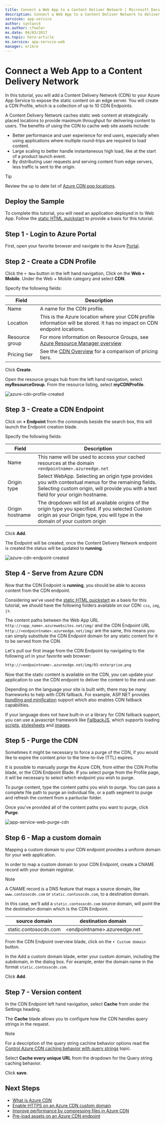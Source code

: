 ```yaml
---
title: Connect a Web App to a Content Deliver Network | Microsoft Docs
description: Connect a Web App to a Content Deliver Network to deliver your static files from edge nodes.
services: app-service
author: syntaxc4
ms.author: cfowler
ms.date: 04/03/2017
ms.topic: hero-article
ms.service: app-service-web
manager: erikre
---
```

# Connect a Web App to a Content Delivery Network

In this tutorial, you will add a Content Delivery Network (CDN) to your Azure App Service to expose the static content on an edge server. You will create a CDN Profile, which is a collection of up to 10 CDN Endpoints.

A Content Delivery Network caches static web content at strategically placed locations to provide maximum throughput for delivering content to users. The benefits of using the CDN to cache web site assets include:

* Better performance and user experience for end users, especially when using applications where multiple round-trips are required to load content.
* Large scaling to better handle instantaneous high load, like at the start of a product launch event.
* By distributing user requests and serving content from edge servers, less traffic is sent to the origin.

> [!TIP]
> Review the up to date list of [Azure CDN pop locations](https://docs.microsoft.com/en-us/azure/cdn/cdn-pop-locations).
>

## Deploy the Sample

To complete this tutorial, you will need an application deployed in to Web App. Follow the [static HTML quickstart](app-service-web-get-started-html.md) to provide a basis for this tutorial.

## Step 1 - Login to Azure Portal

First, open your favorite browser and navigate to the Azure [Portal](https://portal.azure.com).

## Step 2 - Create a CDN Profile

Click the `+ New` button in the left hand navigation, Click on the **Web + Mobile**. Under the Web + Mobile category and select **CDN**.

Specify the following fields:

| Field | Description |
|---|---|
| Name | A name for the CDN profile. |
| Location | This is the Azure location where your CDN profile information will be stored. It has no impact on CDN endpoint locations. |
| Resource group | For more information on Resource Groups, see [Azure Resource Manager overview](../azure-resource-manager/resource-group-overview.md#resource-groups) |
| Pricing tier | See the [CDN Overview](../cdn/cdn-overview.md#azure-cdn-features) for a comparison of pricing tiers. |

Click **Create**.

Open the resource groups hub from the left hand navigation, select **myResourceGroup**. From the resource listing, select **myCDNProfile**.

![azure-cdn-profile-created](media/app-service-web-tutorial-content-delivery-network/azure-cdn-profile-created.png)

## Step 3 - Create a CDN Endpoint

Click on **+ Endpoint** from the commands beside the search box, this will launch the Endpoint creation blade.

Specify the following fields:

| Field | Description |
|---|---|
| Name | This name will be used to access your cached resources at the domain `<endpointname>.azureedge.net` |
| Origin type | Select WebApp. Selecting an origin type provides you with contextual menus for the remaining fields. Selecting custom origin, will provide you with a text field for your origin hostname. |
| Origin hostname |  The dropdown will list all available origins of the origin type you specified. If you selected Custom origin as your Origin type, you will type in the domain of your custom origin  |

Click **Add**.

The Endpoint will be created, once the Content Delivery Network endpoint is created the status will be updated to **running**.

![azure-cdn-endpoint-created](media/app-service-web-tutorial-content-delivery-network/azure-cdn-endpoint-created.png)

## Step 4 - Serve from Azure CDN

Now that the CDN Endpoint is **running**, you should be able to access content from the CDN endpoint.

Considering we've used the [static HTML quickstart](app-service-web-get-started-html.md) as a basis for this tutorial, we should have the following folders available on our CDN: `css`, `img`, `js`.

The content paths between the Web App URL `http://<app_name>.azurewebsites.net/img/` and the CDN Endpoint URL `http://<endpointname>.azureedge.net/img/` are the same, this means you can simply substitute the CDN Endpoint domain for any static content for it to be served from the CDN.

Let's pull our first image from the CDN Endpoint by navigating to the following url in your favorite web browser:

```bash
http://<endpointname>.azureedge.net/img/03-enterprise.png
```

Now that the static content is available on the CDN, you can update your application to use the CDN endpoint to deliver the content to the end user.

Depending on the language your site is built with, there may be many frameworks to help with CDN fallback. For example, ASP.NET provides [bundling and minification](https://docs.microsoft.com/en-us/aspnet/mvc/overview/performance/bundling-and-minification#using-a-cdn) support which also enables CDN fallback capabilities.

If your language does not have built-in or a library for CDN failback support, you can use a javascript framework like [FallbackJS](http://fallback.io/), which supports loading [scripts](https://github.com/dolox/fallback/tree/master/examples/loading-scripts), [stylesheets](https://github.com/dolox/fallback/tree/master/examples/loading-stylesheets) and [images](https://github.com/dolox/fallback/tree/master/examples/loading-images).

## Step 5 - Purge the CDN

Sometimes it might be necessary to force a purge of the CDN, if you would like to expire the content prior to the time-to-live (TTL) expires.

It is possible to manually purge the Azure CDN, from either the CDN Profile blade, or the CDN Endpoint Blade. If you select purge from the Profile page, it will be necessary to select which endpoint you wish to purge.

To purge content, type the content paths you wish to purge. You can pass a complete file path to purge an individual file, or a path segment to purge and refresh the content from a parituclar folder.

Once you've provided all of the content paths you want to purge, click **Purge**.

![app-service-web-purge-cdn](media/app-service-web-tutorial-content-delivery-network/app-service-web-purge-cdn.png)

## Step 6 - Map a custom domain

Mapping a custom domain to your CDN endpoint provides a uniform domain for your web application.

In order to map a custom domain to your CDN Endpoint, create a CNAME record with your domain registrar.

> [!NOTE]
> A CNAME record is a DNS feature that maps a source domain, like `www.contosocdn.com` or `static.contosocdn.com`, to a destination domain.

In this case, we'll add a `static.contosocdn.com` source domain, will point the the destination domain which is the CDN Endpoint.

| source domain | destination domain |
|---|---|
| static.contosocdn.com | &lt;endpointname&gt;.azureedge.net |

From the CDN Endpoint overview blade, click on the `+ Custom domain` button.

In the Add a custom domain blade, enter your custom domain, including the subdomain, in the dialog box. For example, enter the domain name in the format `static.contosocdn.com`.

Click **Add**.

## Step 7 - Version content

In the CDN Endpoint left hand navigation, select **Cache** from under the Settings heading.

The **Cache** blade allows you to configure how the CDN handles query strings in the request.

> [!NOTE]
> For a description of the query string cachine behavior options read the [Control Azure CDN caching behavior with query strings](../cdn/cdn-query-string.md) topic.

Select **Cache every unique URL** from the dropdown for the Query string caching behavior.

Click **save**.

## Next Steps

* [What is Azure CDN](../best-practices-cdn.md?toc=%2fazure%2fcdn%2ftoc.json)
* [Enable HTTPS on an Azure CDN custom domain](../cdn/cdn-custom-ssl.md)
* [Improve performance by compressing files in Azure CDN](../cdn/cdn-improve-performance.md)
* [Pre-load assets on an Azure CDN endpoint](../cdn/cdn-preload-endpoint.md)

